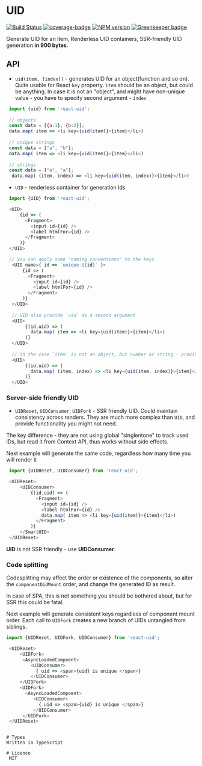UID
=======
[![Build Status](https://travis-ci.org/thearnica/react-uid.svg?branch=master)](https://travis-ci.org/thearnica/react-uid)
[![coverage-badge](https://img.shields.io/codecov/c/github/thearnica/react-uid.svg?style=flat-square)](https://codecov.io/github/thearnica/react-uid)
[![NPM version](https://img.shields.io/npm/v/react-uid.svg)](https://www.npmjs.com/package/react-uid)
[![Greenkeeper badge](https://badges.greenkeeper.io/thearnica/react-uid.svg)](https://greenkeeper.io/)


Generate UID for an item, Renderless UID containers, SSR-friendly UID generation __in 900 bytes__.

## API
- `uid(item, [index])` - generates UID for an object(function and so on). Quite usable for React `key` property.
`item` should be an object, but could be anything. In case it is not an "object", and might have non-unique value - you have to specify second argument - `index`
```js
 import {uid} from 'react-uid';
 
 // objects
 const data = [{a:1}, {b:2}];
 data.map( item => <li key={uid(item)}>{item}</li>)
 
 // unique strings
 const data = ["a", "b"];
 data.map( item => <li key={uid(item)}>{item}</li>)
 
 // strings
 const data = ["a", "a"];
  data.map( (item, index) => <li key={uid(item, index)}>{item}</li>)
``` 

- `UID` - renderless container for generation Ids
```js
 import {UID} from 'react-uid';

 <UID>
     {id => (
       <Fragment>
         <input id={id} />
         <label htmlFor={id} />
       </Fragment> 
     )}
 </UID>

 // you can apply some "naming conventions" to the keys
  <UID name={ id => `unique-${id}` }>
      {id => (
        <Fragment>
          <input id={id} />
          <label htmlFor={id} />
        </Fragment>
      )}
  </UID>
  
  // UID also provide `uid` as a second argument
  <UID>
       {(id,uid) => (
         data.map( item => <li key={uid(item)}>{item}</li>) 
       )}
  </UID>
  
  // in the case `item` is not an object, but number or string - provide and index
  <UID>
       {(id,uid) => (
         data.map( (item, index) => <li key={uid(item, index)}>{item}</li>) 
       )}
  </UID>
```

### Server-side friendly UID

- `UIDReset`, `UIDConsumer`, `UIDFork` - SSR friendly UID. Could maintain consistency across renders.
They are much more complex than `UID`, and provide functionality you might not need.

The key difference - they are not using global "singlentone" to track used IDs, 
but read it from Context API, thus works without side effects.

Next example will generate the same code, regardless how many time you will render it
```js
 import {UIDReset, UIDConsumer} from 'react-uid';

 <UIDReset>
     <UIDConsumer>
         {(id,uid) => (
           <Fragment>
             <input id={id} />
             <label htmlFor={id} />
             data.map( item => <li key={uid(item)}>{item}</li>)
           </Fragment> 
         )}
     </SmartUID>
 </UIDReset>
```

__UID__ is not SSR friendly - use __UIDConsumer__.

### Code splitting
Codesplitting may affect the order or existence of the components, so alter
the `componentDidMount` order, and change the generated ID as result.

In case of SPA, this is not something you should be bothered about, but for SSR
this could be fatal.

Next example  will generate consistent keys regardless of component mount order.
Each call to `UIDFork` creates a new branch of UIDs untangled from siblings. 
```js
import {UIDReset, UIDFork, UIDConsumer} from 'react-uid';

 <UIDReset>
     <UIDFork>
      <AsyncLoadedCompoent>
         <UIDConsumer>
           { uid => <span>{uid} is unique </span>}
         </UIDConsumer>
     </UIDFork>
     <UIDFork>
       <AsyncLoadedCompoent>
          <UIDConsumer>
            { uid => <span>{uid} is unique </span>}
          </UIDConsumer>
      </UIDFork>    
 </UIDReset>
```
```

# Types
Written in TypeScript

# Licence
 MIT
  
